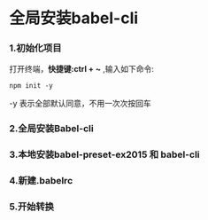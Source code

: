 # 全局安装babel-cli

### 1.初始化项目
打开终端，**快捷键:ctrl + ~** ,输入如下命令:

```
npm init -y
```
-y 表示全部默认同意，不用一次次按回车

### 2.全局安装Babel-cli
### 3.本地安装babel-preset-ex2015 和 babel-cli
### 4.新建.babelrc
### 5.开始转换 